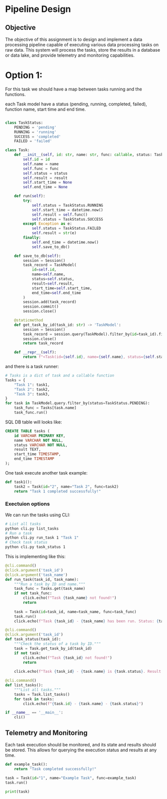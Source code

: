 # Pipeline Design

## Objective
The objective of this assignment is to design and implement a data processing pipeline capable of
executing various data processing tasks on raw data.
This system will process the tasks, store the results in a database or data lake,
and provide telemetry and monitoring capabilities.

# Option 1:
For this task we should have a map between tasks running and the functions.

each Task model have a status (pending, running, completed, failed),
function name, start time and end time.

```python

class TaskStatus:
    PENDING = 'pending'
    RUNNING = 'running'
    SUCCESS = 'completed'
    FAILED = 'failed'

class Task:
    def __init__(self, id: str, name: str, func: callable, status: TaskStatus = TaskStatus.PENDING, result: Optional[Any] = None):
        self.id = id
        self.name = name
        self.func = func
        self.status = status
        self.result = result
        self.start_time = None
        self.end_time = None

    def run(self):
        try:
            self.status = TaskStatus.RUNNING
            self.start_time = datetime.now()
            self.result = self.func()
            self.status = TaskStatus.SUCCESS
        except Exception as e:
            self.status = TaskStatus.FAILED
            self.result = str(e)
        finally:
            self.end_time = datetime.now()
            self.save_to_db()

    def save_to_db(self):
        session = Session()
        task_record = TaskModel(
            id=self.id,
            name=self.name,
            status=self.status,
            result=self.result,
            start_time=self.start_time,
            end_time=self.end_time
        )
        session.add(task_record)
        session.commit()
        session.close()

    @staticmethod
    def get_task_by_id(task_id: str) -> 'TaskModel':
        session = Session()
        task_record = session.query(TaskModel).filter_by(id=task_id).first()
        session.close()
        return task_record

    def __repr__(self):
        return f"<Task(id={self.id}, name={self.name}, status={self.status}, result={self.result})>"

```

and there is a task runner:
```python
# Tasks is a dict of task and a callable function
Tasks = {
    "Task 1": task1,
    "Task 2": task2,
    "Task 3": task3,
}
for task in TaskModel.query.filter_by(status=TaskStatus.PENDING):
    task_func = Tasks[task.name]
    task_func.run()
```


SQL DB table will looks like:
```sql
CREATE TABLE tasks (
    id VARCHAR PRIMARY KEY,
    name VARCHAR NOT NULL,
    status VARCHAR NOT NULL,
    result TEXT,
    start_time TIMESTAMP,
    end_time TIMESTAMP
);
```

One task execute another task example:
```python
def task1():
    task2 = Task(id="2", name="Task 2", func=task2)
    return "Task 1 completed successfully!"
```

### Exectuion options

We can run the tasks using CLI:
```bash
# List all tasks
python cli.py list_tasks
# Run a task
python cli.py run_task 1 "Task 1"
# Check task status
python cli.py task_status 1
```
This is implementing like this:
```python
@cli.command()
@click.argument('task_id')
@click.argument('task_name')
def run_task(task_id, task_name):
    """Run a task by ID and name."""
    task_func = Tasks.get(task_name)
    if not task_func:
        click.echo(f"Task {task_name} not found!")
        return
    
    task = Task(id=task_id, name=task_name, func=task_func)
    task.run()
    click.echo(f"Task {task_id} - {task_name} has been run. Status: {task.status}")

@cli.command()
@click.argument('task_id')
def task_status(task_id):
    """Check the status of a task by ID."""
    task = Task.get_task_by_id(task_id)
    if not task:
        click.echo(f"Task {task_id} not found!")
        return
    
    click.echo(f"Task {task_id} - {task.name} is {task.status}. Result: {task.result}")

@cli.command()
def list_tasks():
    """List all tasks."""
    tasks = Task.list_tasks()
    for task in tasks:
        click.echo(f"{task.id} - {task.name} - {task.status}")

if __name__ == '__main__':
    cli()
```

## Telemetry and Monitoring
Each task execution should be monitored, and its state and results should be stored. This allows for querying the execution status and results at any time.

```python
def example_task():
    return "Task completed successfully!"

task = Task(id="1", name="Example Task", func=example_task)
task.run()

print(task)

```


